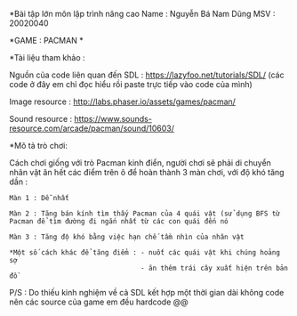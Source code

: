 *Bài tập lớn môn lập trình nâng cao 
  Name : Nguyễn Bá Nam Dũng
  MSV : 20020040 

*GAME : PACMAN
*

*Tài liệu tham khảo :

Nguồn của code liên quan đến SDL : https://lazyfoo.net/tutorials/SDL/ (các code ở đây em chỉ đọc hiểu rồi paste trực tiếp vào code của mình)

Image resource : http://labs.phaser.io/assets/games/pacman/ 

Sound resource : https://www.sounds-resource.com/arcade/pacman/sound/10603/

*Mô tả trò chơi:
 
Cách chơi giống với trò Pacman kinh điển, người chơi sẽ phải di chuyển nhân vật ăn hết các điểm trên ô để hoàn thành 3 màn chơi, với độ khó tăng dần :
  
    Màn 1 : Dễ nhất
    
    Màn 2 : Tăng bán kính tìm thấy Pacman của 4 quái vật (sử dụng BFS từ Pacman để tìm đường đi ngắn nhất từ các con quái đến nó
    
    Màn 3 : Tăng độ khó bằng việc hạn chế tầm nhìn của nhân vật
    
    *Một số cách khác để tăng điểm : - nuốt các quái vật khi chúng hoảng sợ
                                     - ăn thêm trái cây xuất hiện trên bản đồ
    
    
P/S : Do thiếu kinh nghiệm về cả SDL kết hợp một thời gian dài không code nên các source của game em đều hardcode @@ 
